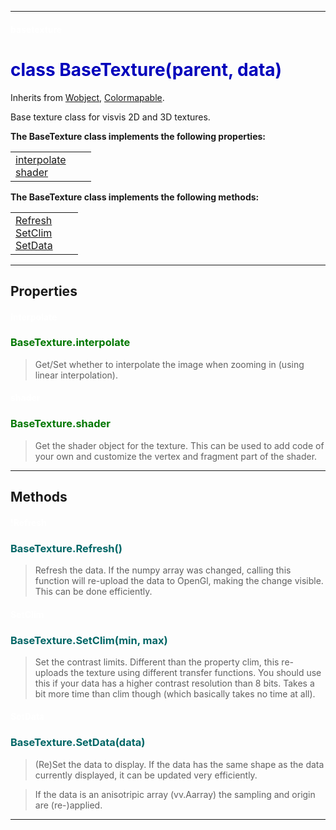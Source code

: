 
---

#### <font color='#FFF'>basetexture</font> ####
# <font color='#00B'>class BaseTexture(parent, data)</font> #

Inherits from [Wobject](cls_Wobject.md), [Colormapable](cls_Colormapable.md).

Base texture class for visvis 2D and 3D textures.





**The BaseTexture class implements the following properties:**<br /><table cellpadding='10px'><tr>
<td valign='top'>
<a href='#interpolate.md'>interpolate</a><br /><a href='#shader.md'>shader</a><br /></td>
<td valign='top'>
</td>
<td valign='top'>
</td>
</tr></table>

**The BaseTexture class implements the following methods:**<br />
<table cellpadding='10px'><tr>
<td valign='top'>
<a href='#Refresh.md'>Refresh</a><br /><a href='#SetClim.md'>SetClim</a><br /><a href='#SetData.md'>SetData</a><br /></td>
<td valign='top'>
</td>
<td valign='top'>
</td>
</tr></table>



---


## Properties ##

#### <font color='#FFF'>interpolate</font> ####
### <font color='#070'>BaseTexture.interpolate</font> ###

> Get/Set whether to interpolate the image when zooming in  (using linear interpolation).


#### <font color='#FFF'>shader</font> ####
### <font color='#070'>BaseTexture.shader</font> ###

> Get the shader object for the texture. This can  be used to add code of your own and customize the vertex and fragment part of the shader.




---


## Methods ##

#### <font color='#FFF'>!Refresh</font> ####
### <font color='#066'>BaseTexture.Refresh()</font> ###

> Refresh the data. If the numpy array was changed, calling this  function will re-upload the data to OpenGl, making the change visible. This can be done efficiently.




#### <font color='#FFF'>SetClim</font> ####
### <font color='#066'>BaseTexture.SetClim(min, max)</font> ###

> Set the contrast limits. Different than the property clim, this re-uploads the texture using different transfer functions. You should use this if your data has a higher contrast resolution than 8 bits. Takes a bit more time than clim though (which basically takes no time at all).




#### <font color='#FFF'>SetData</font> ####
### <font color='#066'>BaseTexture.SetData(data)</font> ###

> (Re)Set the data to display. If the data has the same shape as the data currently displayed, it can be updated very efficiently.

> If the data is an anisotripic array (vv.Aarray) the sampling and origin are (re-)applied.





---


